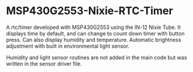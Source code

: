 # MSP430G2553-Nixie-RTC-Timer
A rtc/timer developed with MSP430G2553 using the IN-12 Nixie Tube. It displays time by default, and can change to count down timer with button press. Can also display humidity and temperature. Automatic brightness adjustment with built in environmental light sensor.

Humidity and light sensor routines are not added in the main code but was written in the sensor driver file.

